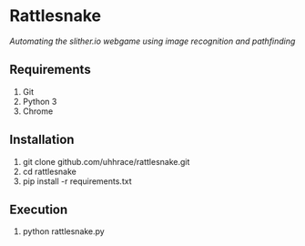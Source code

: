 <h1>Rattlesnake</h1>
<i>Automating the slither.io webgame using image recognition and pathfinding</i>

<h2> Requirements </h2>
<ol>
	<li>Git</li>
	<li>Python 3</li>
	<li>Chrome</li>
</ol>

<h2>Installation</h2>
<ol> 
	<li>git clone github.com/uhhrace/rattlesnake.git </li>
	<li>cd rattlesnake</li>
	<li>pip install -r requirements.txt</li>
</ol>

<h2> Execution</h2>
<ol>
	<li>python rattlesnake.py</li>
</ol>
	
